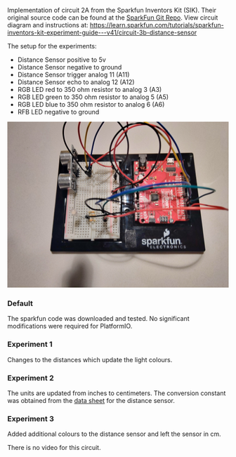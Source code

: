 Implementation of circuit 2A from the Sparkfun Inventors Kit (SIK). Their original source code can be found at the [SparkFun Git Repo](https://github.com/sparkfun/SIK-Guide-Code/tree/master/SIK_Circuit_3B-DistanceSensor).
View circuit diagram and instructions at: https://learn.sparkfun.com/tutorials/sparkfun-inventors-kit-experiment-guide---v41/circuit-3b-distance-sensor

The setup for the experiments:
* Distance Sensor positive to 5v
* Distance Sensor negative to ground 
* Distance Sensor trigger analog 11 (A11)
* Distance Sensor echo to analog 12 (A12)
* RGB LED red to 350 ohm resistor to analog 3 (A3)
* RGB LED green to 350 ohm resistor to analog 5 (A5)
* RGB LED blue to 350 ohm resistor to analog 6 (A6)
* RFB LED negative to ground

![Wiring Photo][1]

[1]: doc/3B_Wiring.jpg "3B Circuit Wiring"

### Default
The sparkfun code was downloaded and tested. No significant modifications were required for PlatformIO.

### Experiment 1
Changes to the distances which update the light colours.

### Experiment 2
The units are updated from inches to centimeters. The conversion constant was obtained from the [data sheet](https://cdn.sparkfun.com/datasheets/Sensors/Proximity/HCSR04.pdf) for the distance sensor.

### Experiment 3
Added additional colours to the distance sensor and left the sensor in cm.

There is no video for this circuit.